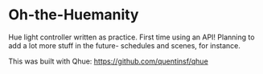 # Oh-the-Huemanity
Hue light controller written as practice. First time using an API! Planning to add a lot more stuff in the future- schedules and scenes, for instance.

This was built with Qhue:
https://github.com/quentinsf/qhue
